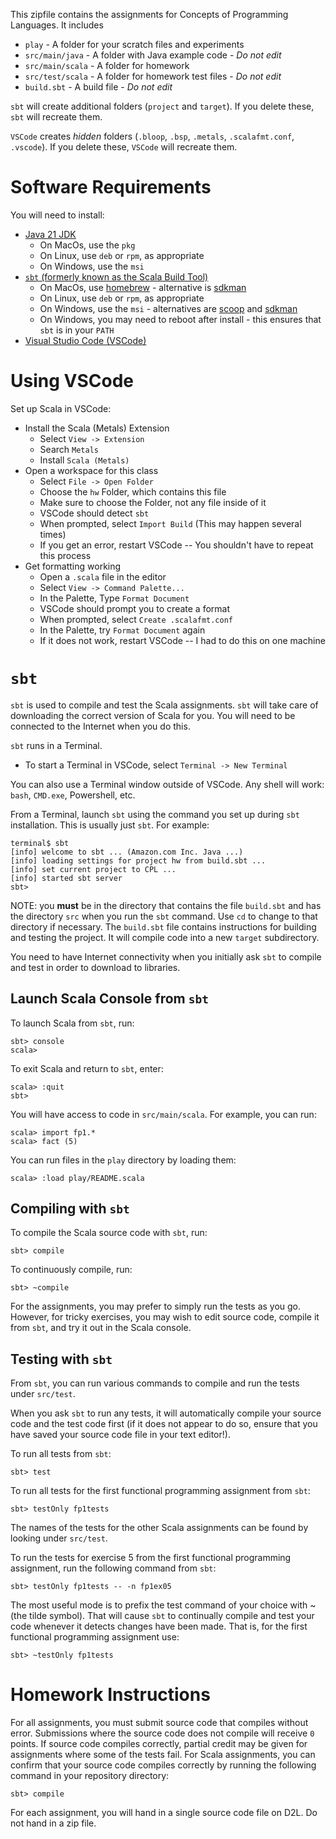 This zipfile contains the assignments for Concepts of Programming Languages.  It includes

* `play` - A folder for your scratch files and experiments
* `src/main/java` - A folder with Java example code - _Do not edit_
* `src/main/scala` - A folder for homework 
* `src/test/scala` - A folder for homework test files - _Do not edit_
* `build.sbt` - A build file - _Do not edit_

`sbt` will create additional folders (`project` and `target`).  If you delete
these, `sbt` will recreate them.

`VSCode` creates _hidden_ folders (`.bloop`, `.bsp`, `.metals`,
`.scalafmt.conf`, `.vscode`).  If you delete these, `VSCode` will recreate
them.

# Software Requirements

You will need to install:

* [Java 21 JDK](https://docs.aws.amazon.com/corretto/latest/corretto-21-ug/downloads-list.html)
  - On MacOs, use the `pkg`
  - On Linux, use `deb` or `rpm`, as appropriate
  - On Windows, use the `msi`
* [`sbt` (formerly known as the Scala Build Tool)](https://www.scala-sbt.org/download.html)
  - On MacOs, use [homebrew](https://brew.sh) - alternative is [sdkman](https://sdkman.io)
  - On Linux, use `deb` or `rpm`, as appropriate
  - On Windows, use the `msi` - alternatives are [scoop](https://scoop.sh) and [sdkman](https://sdkman.io)
  - On Windows, you may need to reboot after install - this ensures that `sbt` is in your `PATH`
* [Visual Studio Code (VSCode)](https://code.visualstudio.com/)

# Using VSCode

Set up Scala in VSCode:

* Install the Scala (Metals) Extension
  - Select `View -> Extension` 
  - Search `Metals`
  - Install `Scala (Metals)`
* Open a workspace for this class
  - Select `File -> Open Folder`
  - Choose the `hw` Folder, which contains this file
  - Make sure to choose the Folder, not any file inside of it
  - VSCode should detect `sbt`
  - When prompted, select `Import Build` (This may happen several times)
  - If you get an error, restart VSCode -- You shouldn't have to repeat this process
* Get formatting working
  - Open a `.scala` file in the editor
  - Select `View -> Command Palette...`
  - In the Palette, Type `Format Document`
  - VSCode should prompt you to create a format
  - When prompted, select `Create .scalafmt.conf`
  - In the Palette, try `Format Document` again
  - If it does not work, restart VSCode -- I had to do this on one machine

# `sbt`

`sbt` is used to compile and test the Scala assignments.  `sbt` will take
care of downloading the correct version of Scala for you.  You will need to
be connected to the Internet when you do this.

`sbt` runs in a Terminal. 

* To start a Terminal in VSCode, select `Terminal -> New Terminal`

You can also use a Terminal window outside of VSCode.  Any shell will work:
`bash`, `CMD.exe`, Powershell, etc.

From a Terminal, launch `sbt` using the command you set up during `sbt`
installation.  This is usually just `sbt`.  For example:

    terminal$ sbt
    [info] welcome to sbt ... (Amazon.com Inc. Java ...)
    [info] loading settings for project hw from build.sbt ...
    [info] set current project to CPL ...
    [info] started sbt server
    sbt> 

NOTE: you **must** be in the directory that contains the file `build.sbt` and
has the directory `src` when you run the `sbt` command.  Use `cd` to change to
that directory if necessary.  The `build.sbt` file contains instructions for
building and testing the project.  It will compile code into a new `target`
subdirectory.

You need to have Internet connectivity when you initially ask `sbt` to compile
and test in order to download to libraries.

## Launch Scala Console from `sbt`

To launch Scala from `sbt`, run:

    sbt> console
    scala>

To exit Scala and return to `sbt`, enter:

    scala> :quit
    sbt>

You will have access to code in `src/main/scala`.  For example, you can run:

    scala> import fp1.*
    scala> fact (5)

You can run files in the `play` directory by loading them:

    scala> :load play/README.scala
    

## Compiling with `sbt`

To compile the Scala source code with `sbt`, run:

    sbt> compile
    
To continuously compile, run:

    sbt> ~compile
    
For the assignments, you may prefer to simply run the tests as you go. However,
for tricky exercises, you may wish to edit source code, compile it from `sbt`,
and try it out in the Scala console.

## Testing with `sbt`

From `sbt`, you can run various commands to compile and run the tests under
`src/test`.

When you ask `sbt` to run any tests, it will automatically compile your source
code and the test code first (if it does not appear to do so, ensure that you
have saved your source code file in your text editor!).

To run all tests from `sbt`:

    sbt> test
    
To run all tests for the first functional programming assignment from `sbt`:
    
    sbt> testOnly fp1tests

The names of the tests for the other Scala assignments can be found by looking
under `src/test`.

To run the tests for exercise 5 from the first functional programming
assignment, run the following command from `sbt`:

    sbt> testOnly fp1tests -- -n fp1ex05

The most useful mode is to prefix the test command of your choice with ~ (the
tilde symbol).  That will cause `sbt` to continually compile and test your code
whenever it detects changes have been made. That is, for the first functional
programming assignment use:

    sbt> ~testOnly fp1tests

# Homework Instructions

For all assignments, you must submit source code that compiles without error.
Submissions where the source code does not compile will receive `0` points. If
source code compiles correctly, partial credit may be given for assignments
where some of the tests fail.  For Scala assignments, you can confirm that your
source code compiles correctly by running the following command in your
repository directory:

    sbt> compile

For each assignment, you will hand in a single source code file on D2L. Do not
hand in a zip file.

